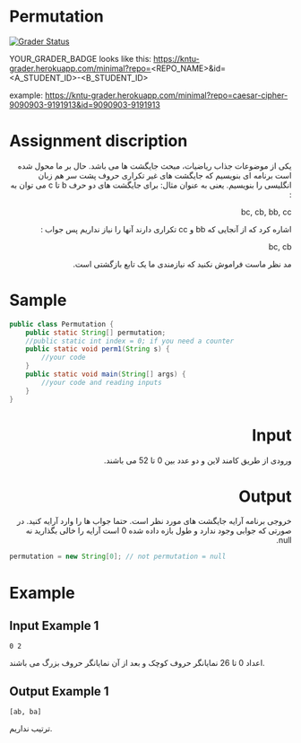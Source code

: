 # Permutation

[![Grader Status](YOUR_GRADER_BADGE)](YOUR_GRADER_BADGE)

YOUR_GRADER_BADGE looks like this: https://kntu-grader.herokuapp.com/minimal?repo=<REPO_NAME>&id=<A_STUDENT_ID>-<B_STUDENT_ID>

example: https://kntu-grader.herokuapp.com/minimal?repo=caesar-cipher-9090903-9191913&id=9090903-9191913


# Assignment discription

<div dir="rtl" align="right">
یکی از موضوعات جذاب ریاضیات، مبحث جایگشت ها می باشد. حال بر ما محول شده است برنامه ای بنویسیم که جایگشت های غیر تکراری حروف پشت سر هم زبان انگلیسی را بنویسیم. یعنی به عنوان مثال: برای جایگشت های دو حرف b تا c می توان به :

bc, cb, bb, cc

اشاره کرد که از آنجایی که bb و cc تکراری دارند آنها را نیاز نداریم پس جواب :

bc, cb

مد نظر ماست فراموش نکنید که نیازمندی ما یک تابع بازگشتی است.
</div>

# Sample

```java
public class Permutation {
    public static String[] permutation;
    //public static int index = 0; if you need a counter
    public static void perm1(String s) { 
        //your code
    }
    public static void main(String[] args) {
        //your code and reading inputs
    }
}

```

<div dir="rtl" align="right">
    
# Input
ورودی از طریق کامند لاین و دو عدد بین 0 تا 52 می باشند. 
    
# Output
خروجی برنامه آرایه جایگشت های مورد نظر است. حتما جواب ها را وارد آرایه کنید. در صورتی که جوابی وجود ندارد و طول بازه داده شده 0 است آرایه را خالی بگذارید نه null.

</div>
    
```java
permutation = new String[0]; // not permutation = null 
```


# Example
## Input Example 1
```
0 2
```
اعداد 0 تا 26 نمایانگر حروف کوچک و بعد از آن نمایانگر حروف بزرگ می باشند.

## Output Example 1
```
[ab, ba]
```
ترتیب نداریم.
</div>
